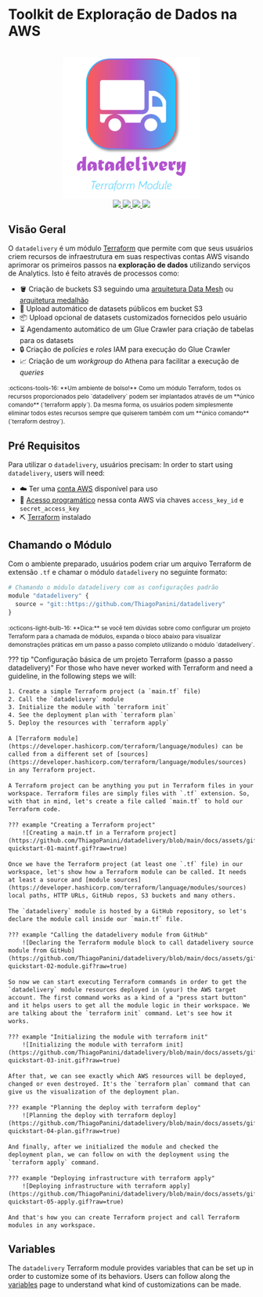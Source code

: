 # Toolkit de Exploração de Dados na AWS

<div align="center">
    <br><img src="https://github.com/ThiagoPanini/datadelivery/blob/v1.0.x/docs/_assets/imgs/logo/logo-com-nome.png?raw=true" width=280 alt="datadelivery-logo">
</div>

<div align="center">

  <a href="https://www.terraform.io/">
    <img src="https://img.shields.io/badge/terraform-grey?style=for-the-badge&logo=terraform&logoColor=B252D0">
  </a>

  <a href="https://www.mkdocs.org/">
    <img src="https://img.shields.io/badge/mkdocs-grey?style=for-the-badge&logo=markdown&logoColor=B252D0">
  </a>

  <a href="https://readthedocs.org/">
    <img src="https://img.shields.io/badge/readthedocs-grey?style=for-the-badge&logo=readthedocs&logoColor=B252D0">
  </a>

  <a href="https://github.com/">
    <img src="https://img.shields.io/badge/github-grey?style=for-the-badge&logo=github&logoColor=B252D0">
  </a>

</div>

## Visão Geral

O `datadelivery` é um módulo [Terraform](https://www.terraform.io/) que permite com que seus usuários criem recursos de infraestrutura em suas respectivas contas AWS visando aprimorar os primeiros passos na **exploração de dados** utilizando serviços de Analytics. Isto é feito através de processos como:

- 🪣 Criação de buckets S3 seguindo uma [arquitetura Data Mesh](https://www.datamesh-architecture.com/) ou [arquitetura medalhão](https://medium.com/@junshan0/medallion-architecture-what-why-and-how-ce07421ef06f)
- 🎲 Upload automático de datasets públicos em bucket S3
- 📦 Upload opcional de datasets customizados fornecidos pelo usuário
- ⏳ Agendamento automático de um Glue Crawler para criação de tabelas para os datasets
- 🔒 Criação de *policies* e *roles* IAM para execução do Glue Crawler
- 📈 Criação de um *workgroup* do Athena para facilitar a execução de *queries*

<small>
  :octicons-tools-16:
  **Um ambiente de bolso!** Como um módulo Terraform, todos os recursos proporcionados pelo `datadelivery` podem ser implantados através de um **único comando** (`terraform apply`). Da mesma forma, os usuários podem simplesmente eliminar todos estes recursos sempre que quiserem também com um **único comando** (`terraform destroy`).
</small>

## Pré Requisitos

Para utilizar o `datadelivery`, usuários precisam:
In order to start using `datadelivery`, users will need:

- ☁️ Ter uma [conta AWS](https://aws.amazon.com/premiumsupport/knowledge-center/create-and-activate-aws-account/) disponível para uso
- 🔑 [Acesso programático](https://docs.aws.amazon.com/general/latest/gr/aws-sec-cred-types.html) nessa conta AWS via chaves `access_key_id` e `secret_access_key`
- ⛏ [Terraform](https://www.terraform.io/) instalado

## Chamando o Módulo

Com o ambiente preparado, usuários podem criar um arquivo Terraform de extensão `.tf` e chamar o módulo `datadelivery` no seguinte formato:

```python
# Chamando o módulo datadelivery com as configurações padrão
module "datadelivery" {
  source = "git::https://github.com/ThiagoPanini/datadelivery"
}
```

<small>
  :octicons-light-bulb-16:
  **Dica:** se você tem dúvidas sobre como configurar um projeto Terraform para a chamada de módulos, expanda o bloco abaixo para visualizar demonstrações práticas em um passo a passo completo utilizando o módulo `datadelivery`.
</small>

??? tip "Configuração básica de um projeto Terraform (passo a passo datadelivery)"
    For those who have never worked with Terraform and need a guideline, in the following steps we will:

    1. Create a simple Terraform project (a `main.tf` file)
    2. Call the `datadelivery` module
    3. Initialize the module with `terraform init`
    4. See the deployment plan with `terraform plan`
    5. Deploy the resources with `terraform apply`

    A [Terraform module](https://developer.hashicorp.com/terraform/language/modules) can be called from a different set of [sources](https://developer.hashicorp.com/terraform/language/modules/sources) in any Terraform project.

    A Terraform project can be anything you put in Terraform files in your workspace. Terraform files are simply files with `.tf` extension. So, with that in mind, let's create a file called `main.tf` to hold our Terraform code.

    ??? example "Creating a Terraform project"
        ![Creating a main.tf in a Terraform project](https://github.com/ThiagoPanini/datadelivery/blob/main/docs/assets/gifs/datadelivery-quickstart-01-maintf.gif?raw=true)

    Once we have the Terraform project (at least one `.tf` file) in our workspace, let's show how a Terraform module can be called. It needs at least a source and [module sources](https://developer.hashicorp.com/terraform/language/modules/sources) local paths, HTTP URLs, GitHub repos, S3 buckets and many others.

    The `datadelivery` module is hosted by a GitHub repository, so let's declare the module call inside our `main.tf` file.

    ??? example "Calling the datadelivery module from GitHub"
        ![Declaring the Terraform module block to call datadelivery source module from GitHub](https://github.com/ThiagoPanini/datadelivery/blob/main/docs/assets/gifs/datadelivery-quickstart-02-module.gif?raw=true)

    So now we can start executing Terraform commands in order to get the `datadelivery` module resources deployed in (your) the AWS target account. The first command works as a kind of a "press start button" and it helps users to get all the module logic in their workspace. We are talking about the `terraform init` command. Let's see how it works.

    ??? example "Initializing the module with terraform init"
        ![Initializing the module with terraform init](https://github.com/ThiagoPanini/datadelivery/blob/main/docs/assets/gifs/datadelivery-quickstart-03-init.gif?raw=true)

    After that, we can see exactly which AWS resources will be deployed, changed or even destroyed. It's the `terraform plan` command that can give us the visualization of the deployment plan.

    ??? example "Planning the deploy with terraform deploy"
        ![Planning the deploy with terraform deploy](https://github.com/ThiagoPanini/datadelivery/blob/main/docs/assets/gifs/datadelivery-quickstart-04-plan.gif?raw=true)

    And finally, after we initialized the module and checked the deployment plan, we can follow on with the deployment using the `terraform apply` command.
    
    ??? example "Deploying infrastructure with terraform apply"
        ![Deploying infrastructure with terraform apply](https://github.com/ThiagoPanini/datadelivery/blob/main/docs/assets/gifs/datadelivery-quickstart-05-apply.gif?raw=true)
    
    And that's how you can create Terraform project and call Terraform modules in any workspace.


## Variables 

The `datadelivery` Terraform module provides variables that can be set up in order to customize some of its behaviors. Users can follow along the [variables](./variables.md) page to understand what kind of customizations can be made.
